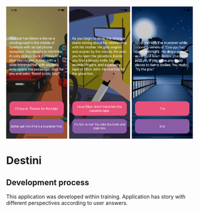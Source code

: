 ![Screenshot from the application](Documentation/Screenshot1.png)

#  Destini

## Development process

This application was developed within training. Application has story with different perspectives according to user answers.
